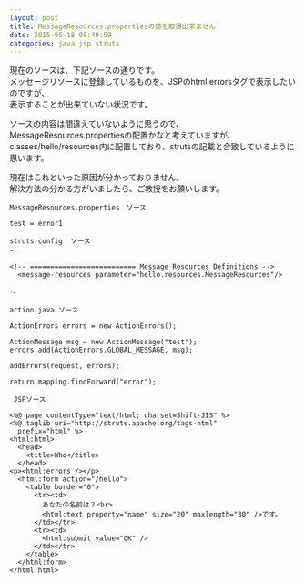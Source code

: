 ```yaml
---
layout: post
title: MessageResources.propertiesの値を取得出来ません
date: 2015-05-18 08:49:59
categories: java jsp struts
---
```

<p>現在のソースは、下記ソースの通りです。<br>
メッセージリソースに登録しているものを、JSPのhtml:errorsタグで表示したいのですが、<br>
表示することが出来ていない状況です。</p>

<p>ソースの内容は間違えていないように思うので、<br>
MessageResources.propertiesの配置かなと考えていますが、<br>
classes/hello/resources内に配置しており、strutsの記載と合致しているように思います。</p>

<p>現在はこれといった原因が分かっておりません。<br>
解決方法の分かる方がいましたら、ご教授をお願いします。</p>



<pre class="lang-js prettyprint-override"><code>MessageResources.properties　ソース

test = error1
</code></pre>



<pre class="lang-js prettyprint-override"><code>struts-config  ソース
～

&lt;!-- ========================== Message Resources Definitions --&gt;
  &lt;message-resources parameter="hello.resources.MessageResources"/&gt;

～
</code></pre>



<pre class="lang-js prettyprint-override"><code>action.java ソース

ActionErrors errors = new ActionErrors();

ActionMessage msg = new ActionMessage("test");
errors.add(ActionErrors.GLOBAL_MESSAGE, msg);

addErrors(request, errors);

return mapping.findForward("error");
</code></pre>



<pre class="lang-js prettyprint-override"><code> JSPソース

&lt;%@ page contentType="text/html; charset=Shift-JIS" %&gt;
&lt;%@ taglib uri="http://struts.apache.org/tags-html"
  prefix="html" %&gt;
&lt;html:html&gt;
  &lt;head&gt;
    &lt;title&gt;Who&lt;/title&gt;
  &lt;/head&gt;
&lt;p&gt;&lt;html:errors /&gt;&lt;/p&gt;
  &lt;html:form action="/hello"&gt;
    &lt;table border="0"&gt;
      &lt;tr&gt;&lt;td&gt;
        あなたの名前は？&lt;br&gt;
        &lt;html:text property="name" size="20" maxlength="30" /&gt;です。
      &lt;/td&gt;&lt;/tr&gt;
      &lt;tr&gt;&lt;td&gt;
        &lt;html:submit value="OK" /&gt;
      &lt;/td&gt;&lt;/tr&gt;
    &lt;/table&gt;
  &lt;/html:form&gt;
&lt;/html:html&gt;
</code></pre>
